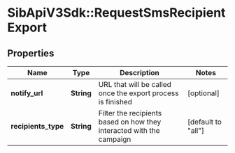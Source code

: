 # SibApiV3Sdk::RequestSmsRecipientExport

## Properties
Name | Type | Description | Notes
------------ | ------------- | ------------- | -------------
**notify_url** | **String** | URL that will be called once the export process is finished | [optional] 
**recipients_type** | **String** | Filter the recipients based on how they interacted with the campaign | [default to &quot;all&quot;]


